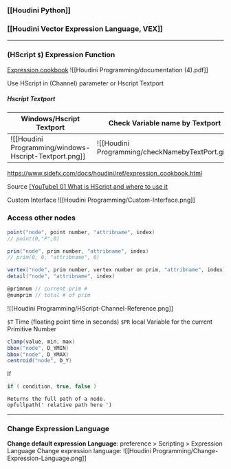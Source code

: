 
### [[Houdini Python]]
### [[Houdini Vector Expression Language, VEX]]

---

### (HScript `$`) Expression Function

[Expression cookbook](https://www.sidefx.com/docs/houdini/ref/expression_cookbook.html)
![[Houdini Programming/documentation (4).pdf]]

Use HScript in (Channel) parameter or Hscript Textport

##### Hscript Textport

|Windows/Hscript Textport|Check Variable name by Textport|
|-|-|
|![[Houdini Programming/windows-Hscript-Textport.png]]|![[Houdini Programming/checkNamebyTextPort.gif]]|

https://www.sidefx.com/docs/houdini/ref/expression_cookbook.html

Source [[YouTube] 01 What is HScript and where to use it](https://www.youtube.com/watch?v=VeJrovx2a1k&list=PLSET4TyKEfn9TLeA9wunf_-yEbhg-Rctf)

Custom Interface
![[Houdini Programming/Custom-Interface.png]]


### Access other nodes

```C#
point("node", point number, "attribname", index)
// point(0,"P",0)

prim("node", prim number, "attribname", index)
// prim(0, 0, "attribname", 0)

vertex("node", prim number, vertex number on prim, "attribname", index)
detail("node", "attribname", index)
```

```C#
@primnum // current prim #
@numprim // total # of prim 
```

![[Houdini Programming/HScript-Channel-Reference.png]]

`$T` Time (floating point time in seconds)
`$PR` local Variable for the current Primitive Number

```C#
clamp(value, min, max)
bbox("node", D_YMIN)
bbox("node", D_YMAX)
centroid("node", D_Y)
```

If

```C#
if ( condition, true, false )
```

```Plain
Returns the full path of a node.
opfullpath(' relative path here ')
```

---

### Change Expression Language

**Change default expression Language**: preference > Scripting > Expression Language
Change expression language:
![[Houdini Programming/Change-Expression-Language.png]]